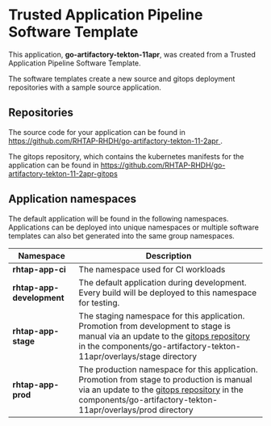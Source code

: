 # Trusted Application Pipeline Software Template

This application, **go-artifactory-tekton-11apr**, was created from a Trusted Application Pipeline Software Template.

The software templates create a new source and gitops deployment repositories with a sample source application. 

## Repositories

The source code for your application can be found in [https://github.com/RHTAP-RHDH/go-artifactory-tekton-11-2apr ](https://github.com/RHTAP-RHDH/go-artifactory-tekton-11-2apr ).
 
The gitops repository, which contains the kubernetes manifests for the application can be found in 
[https://github.com/RHTAP-RHDH/go-artifactory-tekton-11-2apr-gitops ](https://github.com/RHTAP-RHDH/go-artifactory-tekton-11-2apr-gitops ) 

## Application namespaces 

The default application will be found in the following namespaces. Applications can be deployed into unique namespaces or multiple software templates can also bet generated into the same group namespaces.  

|  Namespace   |  Description   |  
| -------- | -------- |
| **rhtap-app-ci** | The namespace used for CI workloads |
| **rhtap-app-development** | The default application during development. Every build will be deployed to this namespace for testing. |
| **rhtap-app-stage** | The staging namespace for this application. Promotion from development to stage is manual via an update to the [gitops repository](https://github.com/RHTAP-RHDH/go-artifactory-tekton-11-2apr-gitops ) in the components/go-artifactory-tekton-11apr/overlays/stage directory |
| **rhtap-app-prod** | The production namespace for this application. Promotion from stage to production is manual via an update to the [gitops repository](https://github.com/RHTAP-RHDH/go-artifactory-tekton-11-2apr-gitops ) in the components/go-artifactory-tekton-11apr/overlays/prod directory |